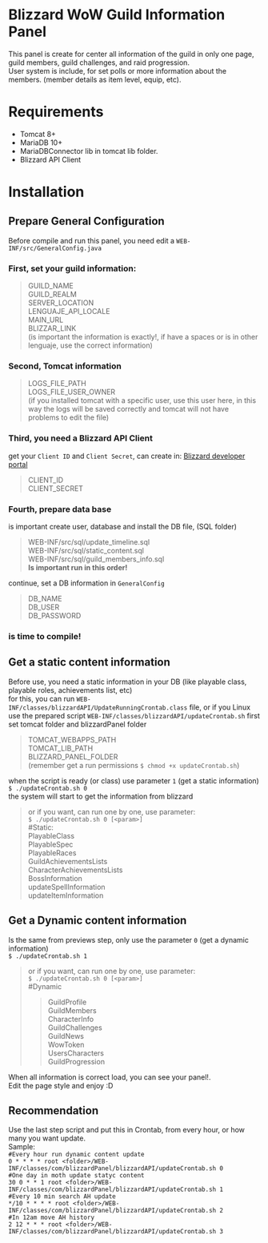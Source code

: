 <h1 id="blizzard-wow-guild-information-panel">Blizzard WoW Guild Information Panel</h1>
<p>This panel is create for center all information of the guild in only one page, guild members, guild challenges, and raid progression.<br>
User system is include, for set polls or more information about the members. (member details as item level, equip, etc).</p>
<h1 id="requirements">Requirements</h1>
<ul>
<li>Tomcat 8+</li>
<li>MariaDB 10+</li>
<li>MariaDBConnector lib in tomcat lib folder.</li>
<li>Blizzard API Client</li>
</ul>
<h1 id="installation">Installation</h1>
<h2 id="prepare-general-configuration">Prepare General Configuration</h2>
<p>Before compile and run this panel, you need edit a <code>WEB-INF/src/GeneralConfig.java</code></p>
<h3 id="first-set-your-guild-information">First, set your guild information:</h3>
<blockquote>
<p>GUILD_NAME<br>
GUILD_REALM<br>
SERVER_LOCATION<br>
LENGUAJE_API_LOCALE<br>
MAIN_URL<br>
BLIZZAR_LINK<br>
(is important the information is exactly!, if have a spaces or is in other lenguaje, use the correct information)</p>
</blockquote>
<h3 id="second-tomcat-information">Second, Tomcat information</h3>
<blockquote>
<p>LOGS_FILE_PATH<br>
LOGS_FILE_USER_OWNER<br>
(if you installed tomcat with a specific user, use this user here, in this way the logs will be saved correctly and tomcat will not have problems to edit the file)</p>
</blockquote>
<h3 id="third-you-need-a-blizzard-api-client">Third, you need a Blizzard API Client</h3>
<p>get your <code>Client ID</code> and <code>Client Secret</code>, can create in: <a href="https://develop.battle.net/access/clients">Blizzard developer portal</a></p>
<blockquote>
<p>CLIENT_ID<br>
CLIENT_SECRET</p>
</blockquote>
<h3 id="fourth-prepare-data-base">Fourth, prepare data base</h3>
<p>is important create user, database and install the DB file, (SQL folder)</p>
<blockquote>
<p>WEB-INF/src/sql/update_timeline.sql<br>
WEB-INF/src/sql/static_content.sql<br>
WEB-INF/src/sql/guild_members_info.sql<br>
<strong>Is important run in this order!</strong></p>
</blockquote>
<p>continue, set a DB information in <code>GeneralConfig</code></p>
<blockquote>
<p>DB_NAME<br>
DB_USER<br>
DB_PASSWORD</p>
</blockquote>
<h3 id="is-time-to-compile">is time to compile!</h3>
<h2 id="get-a-static-content-information">Get a static content information</h2>
<p>Before use, you need a static information in your DB (like playable class, playable roles, achievements list, etc)<br>
for this, you can run <code>WEB-INF/classes/blizzardAPI/UpdateRunningCrontab.class</code> file, or if you Linux use the prepared script <code>WEB-INF/classes/blizzardAPI/updateCrontab.sh</code> first set tomcat folder and blizzardPanel folder</p>
<blockquote>
<p>TOMCAT_WEBAPPS_PATH<br>
TOMCAT_LIB_PATH<br>
BLIZZARD_PANEL_FOLDER<br>
(remember get a run permissions <code>$ chmod +x updateCrontab.sh</code>)</p>
</blockquote>
<p>when the script is ready (or class) use parameter <code>1</code> (get a static information)<br>
<code>$ ./updateCrontab.sh 0</code><br>
the system will start to get the information from blizzard</p>
<blockquote>
<p>or if you want, can run one by one, use parameter:<br>
<code>$ ./updateCrontab.sh 0 [&lt;param&gt;]</code><br>
#Static:<br>
PlayableClass<br>
PlayableSpec<br>
PlayableRaces<br>
GuildAchievementsLists<br>
CharacterAchievementsLists<br>
BossInformation<br>
updateSpellInformation<br>
updateItemInformation</p>
</blockquote>
<h2 id="get-a-dynamic-content-information">Get a Dynamic content information</h2>
<p>Is the same from previews step, only use the parameter <code>0</code> (get a dynamic information)<br>
<code>$ ./updateCrontab.sh 1</code></p>
<blockquote>
<p>or if you want, can run one by one, use parameter:<br>
<code>$ ./updateCrontab.sh 0 [&lt;param&gt;]</code><br>
#Dynamic</p>
<blockquote>
<p>GuildProfile<br>
GuildMembers<br>
CharacterInfo<br>
GuildChallenges<br>
GuildNews<br>
WowToken<br>
UsersCharacters<br>
GuildProgression</p>
</blockquote>
</blockquote>
<p>When all information is correct load, you can see your panel!.<br>
Edit the page style and enjoy :D</p>
<h2 id="recommendation">Recommendation</h2>
<p>Use the last step script and put this in Crontab, from every hour, or how many you want update.<br>
Sample:<br>
<code>#Every hour run dynamic content update</code><br>
<code>0 * * * * root &lt;folder&gt;/WEB-INF/classes/com/blizzardPanel/blizzardAPI/updateCrontab.sh 0</code><br>
<code>#One day in moth update statyc content</code><br>
<code>30 0 * * 1 root &lt;folder&gt;/WEB-INF/classes/com/blizzardPanel/blizzardAPI/updateCrontab.sh 1</code><br>
<code>#Every 10 min search AH update</code><br>
<code>*/10 * * * * root &lt;folder&gt;/WEB-INF/classes/com/blizzardPanel/blizzardAPI/updateCrontab.sh 2</code><br>
<code>#In 12am move AH history</code><br>
<code>2 12 * * * root &lt;folder&gt;/WEB-INF/classes/com/blizzardPanel/blizzardAPI/updateCrontab.sh 3</code></p>

